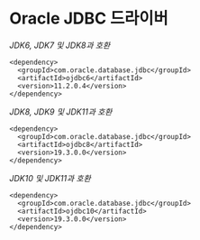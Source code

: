 Oracle JDBC 드라이버
===
**JDK6*, *JDK7* 및 *JDK8*과 호환*
>
~~~
<dependency>
  <groupId>com.oracle.database.jdbc</groupId>
  <artifactId>ojdbc6</artifactId>
  <version>11.2.0.4</version>
</dependency>
~~~
**JDK8*, *JDK9* 및 *JDK11*과 호환*

>
~~~
<dependency>
  <groupId>com.oracle.database.jdbc</groupId>
  <artifactId>ojdbc8</artifactId>
  <version>19.3.0.0</version>
</dependency>
~~~

**JDK10* 및 *JDK11*과 호환*
>
~~~
<dependency>
  <groupId>com.oracle.database.jdbc</groupId>
  <artifactId>ojdbc10</artifactId>
  <version>19.3.0.0</version>
</dependency>
~~~